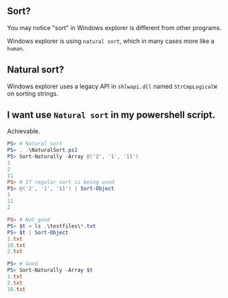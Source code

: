 
## Sort?

You may notice "sort" in Windows explorer is different from other programs.

Windows explorer is using `natural sort`, which in many cases more like a `human`.

## Natural sort?

Windows explorer uses a legacy API in `shlwapi.dll` named `StrCmpLogicalW` on sorting strings.

## I want use `Natural sort` in my powershell script.

Achievable.

```powershell
PS> # Natural sort
PS> . .\NaturalSort.ps1
PS> Sort-Naturally -Array @('2', '1', '11')
1
2
11
PS> # If regular sort is being used
PS> @('2', '1', '11') | Sort-Object
1
11
2

PS> # Not good
PS> $t = ls .\testfiles\*.txt
PS> $t | Sort-Object
1.txt
10.txt
2.txt

PS> # Good
PS> Sort-Naturally -Array $t
1.txt
2.txt
10.txt
```

